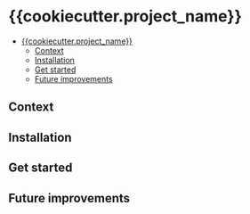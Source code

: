 # {{cookiecutter.project_name}}

<!-- TOC depthFrom:1 depthTo:6 withLinks:1 updateOnSave:1 orderedList:0 -->

- [{{cookiecutter.project_name}}](#cookiecutterprojectname)
	- [Context](#context)
	- [Installation](#installation)
	- [Get started](#get-started)
	- [Future improvements](#future-improvements)

<!-- /TOC -->

## Context

## Installation

## Get started

## Future improvements
